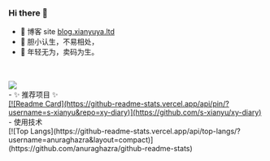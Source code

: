 ### Hi there 👋

- 📙 博客 site [blog.xianyuya.ltd](https://blog.xianyuya.ltd/)
- 🍄 胆小认生，不易相处，
- 🌱 年轻无为，卖码为生。
<br/>
<br/>
<a href="https://github.com/anuraghazra/github-readme-stats" title="Sendya's Github Stars">
  <img align="center" src="https://github-readme-stats.vercel.app/api?username=s-xianyu&count_private=true&line_height=24&theme=radical" />
</a>
<br/>
-  ✨ 推荐项目 ✨
<br/>
<a href="https://github.com/anuraghazra/github-readme-stats" title="Sendya's Github Stars">
  [![Readme Card](https://github-readme-stats.vercel.app/api/pin/?username=s-xianyu&repo=xy-diary)](https://github.com/s-xianyu/xy-diary)
</a>
<br/>
- 使用技术
<br/>
[![Top Langs](https://github-readme-stats.vercel.app/api/top-langs/?username=anuraghazra&layout=compact)](https://github.com/anuraghazra/github-readme-stats)

<!--
**s-xianyu/s-xianyu** is a ✨ _special_ ✨ repository because its `README.md` (this file) appears on your GitHub profile.

Here are some ideas to get you started:

- 🔭 I’m currently working on ...
- 🌱 I’m currently learning ...
- 👯 I’m looking to collaborate on ...
- 🤔 I’m looking for help with ...
- 💬 Ask me about ...
- 📫 How to reach me: ...
- 😄 Pronouns: ...
- ⚡ Fun fact: ...
-->
